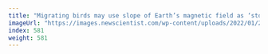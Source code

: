 ```yaml
---
title: "Migrating birds may use slope of Earth’s magnetic field as ‘stop sign’"
imageUrl: "https://images.newscientist.com/wp-content/uploads/2022/01/27132225/PRI_220105776.jpg?width=600"
index: 581
weight: 581
---
```

